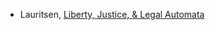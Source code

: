 * Lauritsen, [Liberty, Justice, & Legal Automata](http://scholarship.kentlaw.iit.edu/cgi/viewcontent.cgi?article=3983&context=cklawreview)